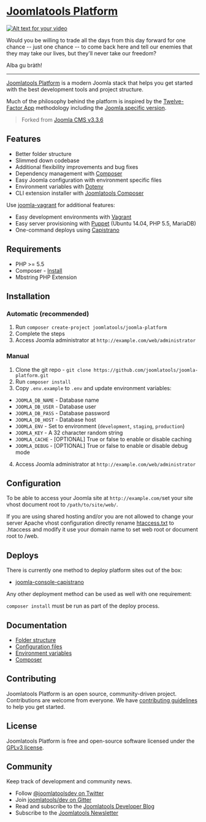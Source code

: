 [Joomlatools Platform]
======================

[![Alt text for your video](http://img.youtube.com/vi/1Gt_eln1mUU/0.jpg)](http://www.youtube.com/watch?v=1Gt_eln1mUU)

Would you be willing to trade all the days from this day forward for one chance 
-- just one chance -- to come back here and tell our enemies that they 
may take our lives, but they'll never take our freedom?

Alba gu bràth!


---

[Joomlatools Platform] is a modern Joomla stack that helps you get started with the best development tools and project 
structure.

Much of the philosophy behind the platform is inspired by the [Twelve-Factor App](http://12factor.net/) methodology 
including the [Joomla specific version](https://developer.joomlatools.com/platform).

> Forked from [Joomla CMS v3.3.6](https://github.com/joomla/joomla-cms/releases/tag/3.3.6)

## Features

* Better folder structure
* Slimmed down codebase
* Additional flexibility improvements and bug fixes
* Dependency management with [Composer](http://getcomposer.org)
* Easy Joomla configuration with environment specific files
* Environment variables with [Dotenv](https://github.com/vlucas/phpdotenv)
* CLI extension installer with [Joomlatools Composer](http://github.com/joomlatools/joomla-composer)

Use [joomla-vagrant](https://github.com/joomlatools/joomla-vagrant) for additional features:

* Easy development environments with [Vagrant](http://www.vagrantup.com/)
* Easy server provisioning with [Puppet](https://puppetlabs.com/) (Ubuntu 14.04, PHP 5.5, MariaDB)
* One-command deploys using [Capistrano](http://capistranorb.com/)  

## Requirements

* PHP >= 5.5
* Composer - [Install](https://getcomposer.org/doc/00-intro.md#installation-linux-unix-osx)
* Mbstring PHP Extension

## Installation

### Automatic (recommended)

1. Run `composer create-project joomlatools/joomla-platform` 
2. Complete the steps
3. Access Joomla administrator at `http://example.com/web/administrator`

### Manual

1. Clone the git repo - `git clone https://github.com/joomlatools/joomla-platform.git`
2. Run `composer install`
3. Copy `.env.example` to `.env` and update environment variables:
  * `JOOMLA_DB_NAME` - Database name
  * `JOOMLA_DB_USER` - Database user
  * `JOOMLA_DB_PASS` - Database password
  * `JOOMLA_DB_HOST` - Database host
  * `JOOMLA_ENV` - Set to environment (`development`, `staging`, `production`)
  * `JOOMLA_KEY` - A 32 character random string
  * `JOOMLA_CACHE` - [OPTIONAL] True or false to enable or disable caching
  * `JOOMLA_DEBUG` - [OPTIONAL] True or false to enable or disable debug mode
4. Access Joomla administrator at `http://example.com/web/administrator`

## Configuration

To be able to access your Joomla site at `http://example.com/`set your site vhost document root 
to `/path/to/site/web/`.

If you are using shared hosting and/or you are not allowed to change your server Apache vhost
configuration directly rename [htaccess.txt](htaccess.txt) to .htaccess and modify it use your
domain name to set web root or document root to /web.

## Deploys

There is currently one method to deploy platform sites out of the box:

* [joomla-console-capistrano](https://github.com/joomlatools/joomla-console-capistrano)

Any other deployment method can be used as well with one requirement:

`composer install` must be run as part of the deploy process.

## Documentation

* [Folder structure](https://developer.joomlatools.com/tools/platform/structure)
* [Configuration files](https://developer.joomlatools.com/tools/platform/configuration)
* [Environment variables](https://developer.joomlatools.com/tools/platform/environment)
* [Composer](https://developer.joomlatools.com/tools/platform/composer)

## Contributing

Joomlatools Platform is an open source, community-driven project. Contributions are welcome from everyone. 
We have [contributing guidelines](CONTRIBUTING.md) to help you get started.

## License 

Joomlatools Platform is free and open-source software licensed under the [GPLv3 license](LICENSE.txt).

## Community

Keep track of development and community news.

* Follow [@joomlatoolsdev on Twitter](https://twitter.com/joomlatoolsdev)
* Join [joomlatools/dev on Gitter](http://gitter.im/joomlatools/dev)
* Read and subscribe to the [Joomlatools Developer Blog](https://develeoper.joomlatools.com/blog/)
* Subscribe to the [Joomlatools Newsletter](http://www.joomlatools.com/newsletter)

[Joomlatools Platform]: http://developer.joomlatools.com/platform

